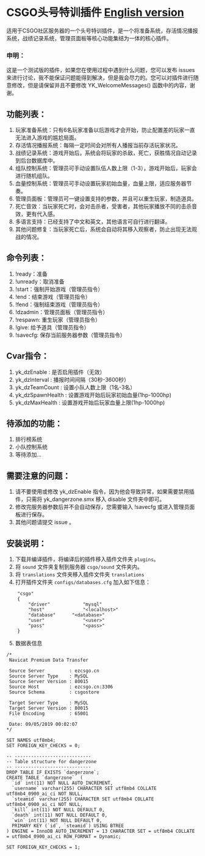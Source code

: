 # CSGO头号特训插件 [English version](https://github.com/Illyasviels/CSGO_Sourcemod_DangerZone/tree/master/readme)
适用于CSGO社区服务器的一个头号特训插件，是一个将准备系统，存活情况播报系统，战绩记录系统，管理员面板等核心功能集结为一体的核心插件。

### 申明：
这是一个测试版的插件，如果您在使用过程中遇到什么问题，您可以发布 issues 来进行讨论，我不能保证问题能得到解决，但是我会尽力的。您可以对插件进行随意修改，但是请保留并且不要修改 YK_WelcomeMessages() 函数中的内容，谢谢。

## 功能列表：

1. 玩家准备系统：只有6名玩家准备以后游戏才会开始，防止配置差的玩家一直无法进入游戏的尴尬局面。
2. 存活情况播报系统：每隔一定时间会对所有人播报当前存活玩家状况。
3. 战绩记录系统：游戏开始后，系统会将玩家的杀敌，死亡，获胜情况自动记录到后台数据库中。
4. 组队控制系统：管理员可手动设置队伍人数上限（1-3），游戏开始后，玩家会进行随机组队。
5. 血量控制系统：管理员可手动设置玩家初始血量，血量上限，适应服务器节奏。
6. 管理员面板：管理员可一键设置支持的参数，并且可以重生玩家，制造道具。
7. 死亡音效：当玩家死亡时，会对击杀者，受害者，其他玩家播放不同的击杀音效，更有代入感。
8. 多语言支持：已经支持了中文和英文，其他语言可自行进行翻译。
9. 其他问题修复：当玩家死亡后，系统会自动将其移入观察者，防止出现无法观战的情况。

## 命令列表：

1. !ready：准备
2. !unready：取消准备
3. !start：强制开始游戏（管理员指令）
4. !end：结束游戏（管理员指令）
5. !fend：强制结束游戏（管理员指令）
6. !dzadmin：管理员面板（管理员指令）
7. !respawn: 重生玩家（管理员指令）
8. !give: 给予道具（管理员指令）
9. !savecfg: 保存当前服务器参数（管理员指令）

## Cvar指令：

1. yk_dzEnable : 是否启用插件（无效）
2. yk_dzInterval : 播报时间间隔（30秒-3600秒）
3. yk_dzTeamCount : 设置小队人数上限（1名-3名）
4. yk_dzSpawnHealth : 设置游戏开始后玩家初始血量(1hp-1000hp)
5. yk_dzMaxHealth : 设置游戏开始后玩家血量上限(1hp-1000hp)

## 待添加的功能：

1. 排行榜系统
2. 小队控制系统
3. 等待添加...

## 需要注意的问题：

1. 请不要使用或修改 yk_dzEnable 指令，因为他会导致异常，如果需要禁用插件，只需将 yk_dangerzone.smx 移入 disable 文件夹中即可。
2. 修改完服务器参数后并不会自动保存，您需要输入 !savecfg 或进入管理员面板进行保存。
3. 其他问题请提交 issue 。

## 安装说明：

1. 下载并编译插件，将编译后的插件移入插件文件夹 `plugins`。
2. 将 `sound` 文件夹复制到服务器 `csgo/sound` 文件夹内。
3. 将 `translations` 文件夹移入插件文件夹 `translations`
4. 打开插件文件夹 `configs/databases.cfg` 加入如下信息：
```
	"csgo"
	{
		"driver"			"mysql"
		"host"				"<localhost>"
		"database"		"<database>"
		"user"				"<user>"
		"pass"				"<pass>"
	}
```
5. 数据表信息
```
/*
 Navicat Premium Data Transfer

 Source Server         : ezcsgo.cn
 Source Server Type    : MySQL
 Source Server Version : 80015
 Source Host           : ezcsgo.cn:3306
 Source Schema         : csgostore

 Target Server Type    : MySQL
 Target Server Version : 80015
 File Encoding         : 65001

 Date: 09/05/2019 00:02:07
*/

SET NAMES utf8mb4;
SET FOREIGN_KEY_CHECKS = 0;

-- ----------------------------
-- Table structure for dangerzone
-- ----------------------------
DROP TABLE IF EXISTS `dangerzone`;
CREATE TABLE `dangerzone`  (
  `id` int(11) NOT NULL AUTO_INCREMENT,
  `username` varchar(255) CHARACTER SET utf8mb4 COLLATE utf8mb4_0900_ai_ci NOT NULL,
  `steamid` varchar(255) CHARACTER SET utf8mb4 COLLATE utf8mb4_0900_ai_ci NOT NULL,
  `kill` int(11) NOT NULL DEFAULT 0,
  `death` int(11) NOT NULL DEFAULT 0,
  `win` int(11) NOT NULL DEFAULT 0,
  PRIMARY KEY (`id`, `steamid`) USING BTREE
) ENGINE = InnoDB AUTO_INCREMENT = 13 CHARACTER SET = utf8mb4 COLLATE = utf8mb4_0900_ai_ci ROW_FORMAT = Dynamic;

SET FOREIGN_KEY_CHECKS = 1;
```